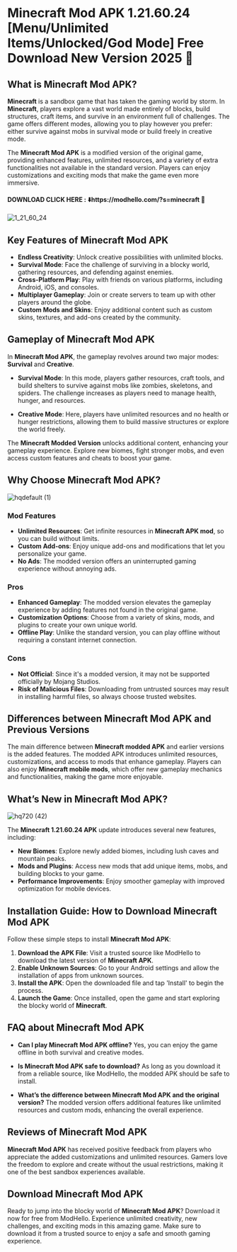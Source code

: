 # Minecraft Mod APK 1.21.60.24 [Menu/Unlimited Items/Unlocked/God Mode] Free Download New Version 2025 📲

## What is Minecraft Mod APK?

**Minecraft** is a sandbox game that has taken the gaming world by storm. In **Minecraft**, players explore a vast world made entirely of blocks, build structures, craft items, and survive in an environment full of challenges. The game offers different modes, allowing you to play however you prefer: either survive against mobs in survival mode or build freely in creative mode.

The **Minecraft Mod APK** is a modified version of the original game, providing enhanced features, unlimited resources, and a variety of extra functionalities not available in the standard version. Players can enjoy customizations and exciting mods that make the game even more immersive.

#### DOWNLOAD CLICK HERE : ⬇️https://modhello.com/?s=minecraft 📲
![1_21_60_24](https://github.com/user-attachments/assets/55459786-d78e-462b-bc14-1f569153b7b4)


## Key Features of Minecraft Mod APK

- **Endless Creativity**: Unlock creative possibilities with unlimited blocks.
- **Survival Mode**: Face the challenge of surviving in a blocky world, gathering resources, and defending against enemies.
- **Cross-Platform Play**: Play with friends on various platforms, including Android, iOS, and consoles.
- **Multiplayer Gameplay**: Join or create servers to team up with other players around the globe.
- **Custom Mods and Skins**: Enjoy additional content such as custom skins, textures, and add-ons created by the community.

## Gameplay of Minecraft Mod APK

In **Minecraft Mod APK**, the gameplay revolves around two major modes: **Survival** and **Creative**.

- **Survival Mode**: In this mode, players gather resources, craft tools, and build shelters to survive against mobs like zombies, skeletons, and spiders. The challenge increases as players need to manage health, hunger, and resources.
  
- **Creative Mode**: Here, players have unlimited resources and no health or hunger restrictions, allowing them to build massive structures or explore the world freely.

The **Minecraft Modded Version** unlocks additional content, enhancing your gameplay experience. Explore new biomes, fight stronger mobs, and even access custom features and cheats to boost your game.

## Why Choose Minecraft Mod APK?

![hqdefault (1)](https://github.com/user-attachments/assets/0f3c5512-3a30-4cc4-b285-a7e81d0e44bf)


### Mod Features

- **Unlimited Resources**: Get infinite resources in **Minecraft APK mod**, so you can build without limits.
- **Custom Add-ons**: Enjoy unique add-ons and modifications that let you personalize your game.
- **No Ads**: The modded version offers an uninterrupted gaming experience without annoying ads.

### Pros

- **Enhanced Gameplay**: The modded version elevates the gameplay experience by adding features not found in the original game.
- **Customization Options**: Choose from a variety of skins, mods, and plugins to create your own unique world.
- **Offline Play**: Unlike the standard version, you can play offline without requiring a constant internet connection.

### Cons

- **Not Official**: Since it's a modded version, it may not be supported officially by Mojang Studios.
- **Risk of Malicious Files**: Downloading from untrusted sources may result in installing harmful files, so always choose trusted websites.

## Differences between Minecraft Mod APK and Previous Versions

The main difference between **Minecraft modded APK** and earlier versions is the added features. The modded APK introduces unlimited resources, customizations, and access to mods that enhance gameplay. Players can also enjoy **Minecraft mobile mods**, which offer new gameplay mechanics and functionalities, making the game more enjoyable.

## What’s New in Minecraft Mod APK?

![hq720 (42)](https://github.com/user-attachments/assets/3044259b-49de-441f-bce1-d46e3e6e8beb)


The **Minecraft 1.21.60.24 APK** update introduces several new features, including:

- **New Biomes**: Explore newly added biomes, including lush caves and mountain peaks.
- **Mods and Plugins**: Access new mods that add unique items, mobs, and building blocks to your game.
- **Performance Improvements**: Enjoy smoother gameplay with improved optimization for mobile devices.

## Installation Guide: How to Download Minecraft Mod APK

Follow these simple steps to install **Minecraft Mod APK**:

1. **Download the APK File**: Visit a trusted source like ModHello to download the latest version of **Minecraft APK**.
2. **Enable Unknown Sources**: Go to your Android settings and allow the installation of apps from unknown sources.
3. **Install the APK**: Open the downloaded file and tap 'Install' to begin the process.
4. **Launch the Game**: Once installed, open the game and start exploring the blocky world of **Minecraft**.

## FAQ about Minecraft Mod APK

- **Can I play Minecraft Mod APK offline?**
  Yes, you can enjoy the game offline in both survival and creative modes.

- **Is Minecraft Mod APK safe to download?**
  As long as you download it from a reliable source, like ModHello, the modded APK should be safe to install.

- **What’s the difference between Minecraft Mod APK and the original version?**
  The modded version offers additional features like unlimited resources and custom mods, enhancing the overall experience.

## Reviews of Minecraft Mod APK

**Minecraft Mod APK** has received positive feedback from players who appreciate the added customizations and unlimited resources. Gamers love the freedom to explore and create without the usual restrictions, making it one of the best sandbox experiences available.

## Download Minecraft Mod APK

Ready to jump into the blocky world of **Minecraft Mod APK**? Download it now for free from ModHello. Experience unlimited creativity, new challenges, and exciting mods in this amazing game. Make sure to download it from a trusted source to enjoy a safe and smooth gaming experience.

